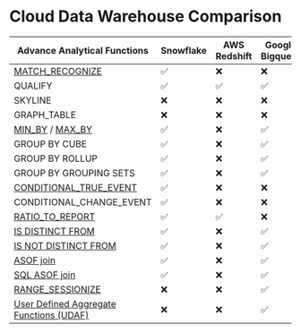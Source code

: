 # Cloud Data Warehouse Comparison

|Advance Analytical Functions                                                                        |Snowflake   |AWS Redshift|Google Bigquery|Databricks |Oracle|Exasol|Mysql Heatwave|
|----------------------------------------------------------------------------------------------------|------------|------------|---------------|-----------|------|------|--------------|
|[MATCH_RECOGNIZE](https://qosf.com/applied-overview-of-MATCH_RECOGNIZE-clause.html)                 |✅          |❌          |❌             |❌        |✅    |❌    |❌
|QUALIFY                                                                                             |✅          |✅          |✅             |✅        |✅    |✅    |❌
|SKYLINE                                                                                             |❌          |❌          |❌             |❌        |❌    |✅    |❌
|GRAPH_TABLE                                                                                         |❌          |❌          |❌             |❌        |✅    |❌    |❌
|[MIN_BY](https://qosf.com/min_by.html) / [MAX_BY](https://qosf.com/max_by.html)                     |✅          |❌          |✅             |✅        |❌    |❌    |❌
|GROUP BY CUBE                                                                                       |✅          |❌          |✅             |✅        |✅    |✅    |❌
|GROUP BY ROLLUP                                                                                     |✅          |❌          |✅             |✅        |✅    |✅    |❌
|GROUP BY GROUPING SETS                                                                              |✅          |❌          |✅             |✅        |✅    |✅    |❌
|[CONDITIONAL_TRUE_EVENT](https://qosf.com/conditional_true_event.html)                              |✅          |❌          |❌             |❌        |❌    |❌    |❌
|CONDITIONAL_CHANGE_EVENT                                                                            |✅          |❌          |❌             |❌        |❌    |❌    |❌
|[RATIO_TO_REPORT](https://qosf.com/ratio_to_report.html)                                            |✅          |✅          |❌             |❌        |✅    |✅    |❌
|[IS DISTINCT FROM](https://qosf.com/null-safe-comparison-in-snowflake-sql.html)                     |✅          |❌          |✅             |✅        |❌    |❌    |❌
|[IS NOT DISTINCT FROM](https://qosf.com/null-safe-comparison-in-snowflake-sql.html)                 |✅          |❌          |✅             |✅        |❌    |❌    |❌
|[ASOF join](https://qosf.com/ASOF-join.html)                                                        |✅          |❌          |✅             |❌        |❌    |❌    |❌
|[SQL ASOF join](https://qosf.com/ASOF-and-MATCH_CONDITION-join.html)                                |✅          |❌          |✅             |❌        |❌    |❌    |❌
|[RANGE_SESSIONIZE](https://qosf.com/sessionization-using-RANGE_SESSIONIZE-in-google-big-query.html) |❌          |❌          |✅             |❌        |❌    |❌    |❌
|[User Defined Aggregate Functions (UDAF)](https://qosf.com/UDAF-in-google-bigquery.html)            |❌          |❌          |✅             |❌        |❌    |❌    |❌
